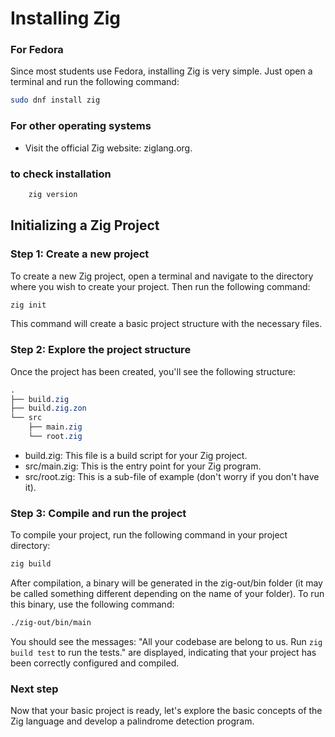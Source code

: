 # Installing Zig

### For Fedora

Since most students use Fedora, installing Zig is very simple. Just open a terminal and run the following command:

```sh
sudo dnf install zig
```

### For other operating systems

- Visit the official Zig website: ziglang.org.

### to check installation

```sh
    zig version
```

## Initializing a Zig Project

### Step 1: Create a new project

To create a new Zig project, open a terminal and navigate to the directory where you wish to create your project. Then run the following command:

```sh
zig init
```

This command will create a basic project structure with the necessary files.

### Step 2: Explore the project structure

Once the project has been created, you'll see the following structure:

```css
.
├── build.zig
├── build.zig.zon
└── src
    ├── main.zig
    └── root.zig
```

- build.zig: This file is a build script for your Zig project.
- src/main.zig: This is the entry point for your Zig program.
- src/root.zig: This is a sub-file of example (don't worry if you don't have it).

### Step 3: Compile and run the project

To compile your project, run the following command in your project directory:

```sh
zig build
```

After compilation, a binary will be generated in the zig-out/bin folder (it may be called something different depending on the name of your folder). To run this binary, use the following command:

```sh
./zig-out/bin/main
```

You should see the messages:
    "All your codebase are belong to us.
    Run `zig build test` to run the tests." are displayed, indicating that your project has been correctly configured and compiled.

### Next step

Now that your basic project is ready, let's explore the basic concepts of the Zig language and develop a palindrome detection program.
